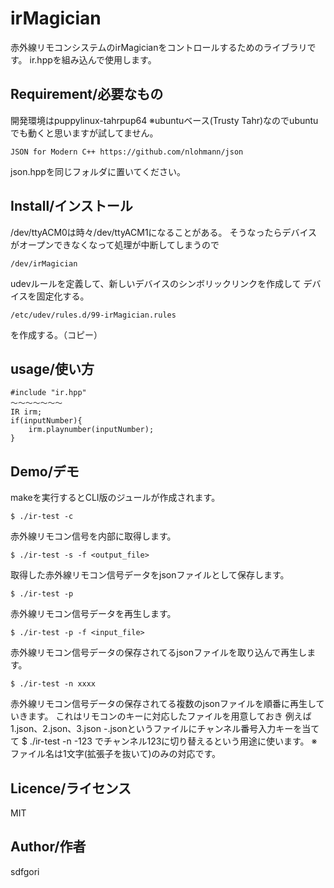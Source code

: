 # irMagician

赤外線リモコンシステムのirMagicianをコントロールするためのライブラリです。
ir.hppを組み込んで使用します。

## Requirement/必要なもの
開発環境はpuppylinux-tahrpup64
※ubuntuベース(Trusty Tahr)なのでubuntuでも動くと思いますが試してません。

	JSON for Modern C++ https://github.com/nlohmann/json
json.hppを同じフォルダに置いてください。

## Install/インストール

/dev/ttyACM0は時々/dev/ttyACM1になることがある。
そうなったらデバイスがオープンできなくなって処理が中断してしまうので

	/dev/irMagician
udevルールを定義して、新しいデバイスのシンボリックリンクを作成して
デバイスを固定化する。

	/etc/udev/rules.d/99-irMagician.rules
を作成する。（コピー）

## usage/使い方
	
	#include "ir.hpp"
	〜〜〜〜〜〜〜
	IR irm;
	if(inputNumber){
		irm.playnumber(inputNumber);
	}

## Demo/デモ

makeを実行するとCLI版のジュールが作成されます。

	$ ./ir-test -c
赤外線リモコン信号を内部に取得します。

	$ ./ir-test -s -f <output_file>
取得した赤外線リモコン信号データをjsonファイルとして保存します。

	$ ./ir-test -p
赤外線リモコン信号データを再生します。

	$ ./ir-test -p -f <input_file>
赤外線リモコン信号データの保存されてるjsonファイルを取り込んで再生します。

	$ ./ir-test -n xxxx
赤外線リモコン信号データの保存されてる複数のjsonファイルを順番に再生していきます。
これはリモコンのキーに対応したファイルを用意しておき
例えば1.json、2.json、3.json
-.jsonというファイルにチャンネル番号入力キーを当てて
	$ ./ir-test -n -123
でチャンネル123に切り替えるという用途に使います。
※ファイル名は1文字(拡張子を抜いて)のみの対応です。

## Licence/ライセンス

MIT

## Author/作者

sdfgori
